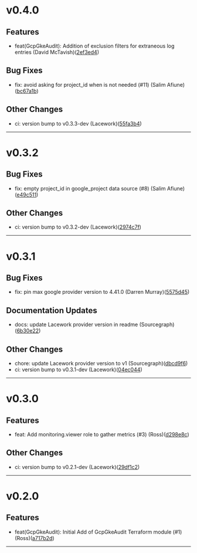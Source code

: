 # v0.4.0

## Features
* feat(GcpGkeAudit): Addition of exclusion filters for extraneous log entries (David McTavish)([2ef3ed4](https://github.com/lacework/terraform-gcp-gke-audit-log/commit/2ef3ed407efc60ca3e31246c8577dcfbd42884de))
## Bug Fixes
* fix: avoid asking for project_id when is not needed (#11) (Salim Afiune)([bc67a1b](https://github.com/lacework/terraform-gcp-gke-audit-log/commit/bc67a1b43c29001e4b29551ca022df69466093bf))
## Other Changes
* ci: version bump to v0.3.3-dev (Lacework)([55fa3b4](https://github.com/lacework/terraform-gcp-gke-audit-log/commit/55fa3b42b5c6b0aa33640004d46fc8913cd11008))
---
# v0.3.2

## Bug Fixes
* fix: empty project_id in google_project data source (#8) (Salim Afiune)([e49c511](https://github.com/lacework/terraform-gcp-gke-audit-log/commit/e49c511ef6442efd83cb4bae35090e92c9529cac))
## Other Changes
* ci: version bump to v0.3.2-dev (Lacework)([2974c7f](https://github.com/lacework/terraform-gcp-gke-audit-log/commit/2974c7f7c03027ea368820fafaca196943edf3c7))
---
# v0.3.1

## Bug Fixes
* fix: pin max google provider version to 4.41.0 (Darren Murray)([5575d45](https://github.com/lacework/terraform-gcp-gke-audit-log/commit/5575d45f15cc5c4f743236a80f4f8d3ffd0012e0))
## Documentation Updates
* docs: update Lacework provider version in readme (Sourcegraph)([6b30e22](https://github.com/lacework/terraform-gcp-gke-audit-log/commit/6b30e2217aa2c6a8faff9521584a5961869fe4cb))
## Other Changes
* chore: update Lacework provider version to v1 (Sourcegraph)([dbcd9f6](https://github.com/lacework/terraform-gcp-gke-audit-log/commit/dbcd9f6f6efabbeeca3c03ccf53eb62132e04f79))
* ci: version bump to v0.3.1-dev (Lacework)([04ec044](https://github.com/lacework/terraform-gcp-gke-audit-log/commit/04ec04441ad7be3fc5aa226c0d8d39984e5d9bab))
---
# v0.3.0

## Features
* feat: Add monitoring.viewer role to gather metrics (#3) (Ross)([d298e8c](https://github.com/lacework/terraform-gcp-gke-audit-log/commit/d298e8cd80c4f9664c829000246cdb4d853337a1))
## Other Changes
* ci: version bump to v0.2.1-dev (Lacework)([29df1c2](https://github.com/lacework/terraform-gcp-gke-audit-log/commit/29df1c28e1de56aacb2839043bfcf64d83c17457))
---
# v0.2.0

## Features
* feat(GcpGkeAudit): Initial Add of GcpGkeAudit Terraform module (#1) (Ross)([a717b2d](https://github.com/lacework/terraform-gcp-gke-audit-log/commit/a717b2dd20ed78775dc7888f31d2ff1322ac7f9b))
---
